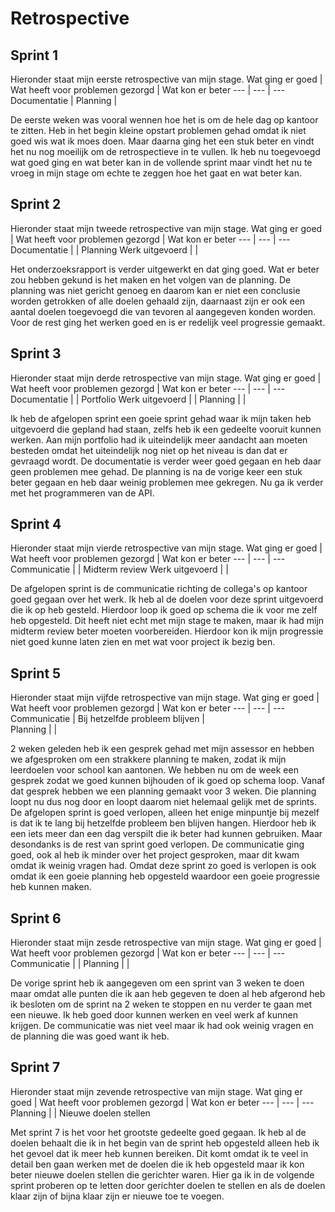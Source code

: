 # Retrospective

## Sprint 1
Hieronder staat mijn eerste retrospective van mijn stage. 
Wat ging er goed | Wat heeft voor problemen gezorgd | Wat kon er beter 
--- | --- | ---
Documentatie | Planning |  

De eerste weken was vooral wennen hoe het is om de hele dag op kantoor te zitten. Heb in het begin kleine opstart problemen gehad omdat ik niet goed wis wat ik moes doen. Maar daarna ging het een stuk beter en vindt het nu nog moeilijk om de retrospectieve in te vullen. Ik heb nu toegevoegd wat goed ging en wat beter kan in de vollende sprint maar vindt het nu te vroeg in mijn stage om echte te zeggen hoe het gaat en wat beter kan.
 
## Sprint 2
Hieronder staat mijn tweede retrospective van mijn stage. 
Wat ging er goed | Wat heeft voor problemen gezorgd | Wat kon er beter 
--- | --- | ---
Documentatie |  |  Planning
Werk uitgevoerd |  | 

Het onderzoeksrapport is verder uitgewerkt en dat ging goed. Wat er beter zou hebben gekund is het maken en het volgen van de planning. De planning was niet gericht genoeg en daarom kan er niet een conclusie worden getrokken of alle doelen gehaald zijn, daarnaast zijn er ook een aantal doelen toegevoegd die van tevoren al aangegeven konden worden. Voor de rest ging het werken goed en is er redelijk veel progressie gemaakt. 

## Sprint 3
Hieronder staat mijn derde retrospective van mijn stage. 
Wat ging er goed | Wat heeft voor problemen gezorgd | Wat kon er beter 
--- | --- | ---
Documentatie |  |  Portfolio
Werk uitgevoerd |  | 
Planning |  | 

Ik heb de afgelopen sprint een goeie sprint gehad waar ik mijn taken heb uitgevoerd die gepland had staan, zelfs heb ik een gedeelte vooruit kunnen werken. Aan mijn portfolio had ik uiteindelijk meer aandacht aan moeten besteden omdat het uiteindelijk nog niet op het niveau is dan dat er gevraagd wordt. De documentatie is verder weer goed gegaan en heb daar geen problemen mee gehad. De planning is na de vorige keer een stuk beter gegaan en heb daar weinig problemen mee gekregen. Nu ga ik verder met het programmeren van de API.

## Sprint 4
Hieronder staat mijn vierde retrospective van mijn stage. 
Wat ging er goed | Wat heeft voor problemen gezorgd | Wat kon er beter 
--- | --- | ---
Communicatie |  |  Midterm review
Werk uitgevoerd |  | 

De afgelopen sprint is de communicatie richting de collega's op kantoor goed gegaan over het werk. Ik heb al de doelen voor deze sprint uitgevoerd die ik op heb gesteld. Hierdoor loop ik goed op schema die ik voor me zelf heb opgesteld. Dit heeft niet echt met mijn stage te maken, maar ik had mijn midterm review beter moeten voorbereiden. Hierdoor kon ik mijn progressie niet goed kunne laten zien en met wat voor project ik bezig ben.

## Sprint 5
Hieronder staat mijn vijfde retrospective van mijn stage. 
Wat ging er goed | Wat heeft voor problemen gezorgd | Wat kon er beter 
--- | --- | ---
Communicatie | Bij hetzelfde probleem blijven |  
Planning |  | 

2 weken geleden heb ik een gesprek gehad met mijn assessor en hebben we afgesproken om een strakkere planning te maken, zodat ik mijn leerdoelen voor school kan aantonen. We hebben nu om de week een gesprek zodat we goed kunnen bijhouden of ik goed op schema loop. Vanaf dat gesprek hebben we een planning gemaakt voor 3 weken. Die planning loopt nu dus nog door en loopt daarom niet helemaal gelijk met de sprints. De afgelopen sprint is goed verlopen, alleen het enige minpuntje bij mezelf is dat ik te lang bij hetzelfde probleem ben blijven hangen. Hierdoor heb ik een iets meer dan een dag verspilt die ik beter had kunnen gebruiken. Maar desondanks is de rest van sprint goed verlopen. De communicatie ging goed, ook al heb ik minder over het project gesproken, maar dit kwam omdat ik weinig vragen had. Omdat deze sprint zo goed is verlopen is ook omdat ik een goeie planning heb opgesteld waardoor een goeie progressie heb kunnen maken. 

## Sprint 6
Hieronder staat mijn zesde retrospective van mijn stage. 
Wat ging er goed | Wat heeft voor problemen gezorgd | Wat kon er beter 
--- | --- | ---
Communicatie |  | 
Planning |  | 

De vorige sprint heb ik aangegeven om een sprint van 3 weken te doen maar omdat alle punten die ik aan heb gegeven te doen al heb afgerond heb ik besloten om de sprint na 2 weken te stoppen en nu verder te gaan met een nieuwe. Ik heb goed door kunnen werken en veel werk af kunnen krijgen. De communicatie was niet veel maar ik had ook weinig vragen en de planning die was goed want ik heb.

## Sprint 7
Hieronder staat mijn zevende retrospective van mijn stage. 
Wat ging er goed | Wat heeft voor problemen gezorgd | Wat kon er beter 
--- | --- | ---
Planning |  | Nieuwe doelen stellen

Met sprint 7 is het voor het grootste gedeelte goed gegaan. Ik heb al de doelen behaalt die ik in het begin van de sprint heb opgesteld alleen heb ik het gevoel dat ik meer heb kunnen bereiken. Dit komt omdat ik te veel in detail ben gaan werken met de doelen die ik heb opgesteld maar ik kon beter nieuwe doelen stellen die gerichter waren. Hier ga ik in de volgende sprint proberen op te letten door gerichter doelen te stellen en als de doelen klaar zijn of bijna klaar zijn er nieuwe toe te voegen.
